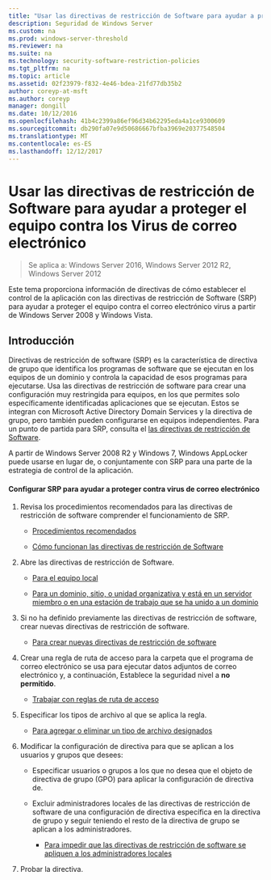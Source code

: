 ```yaml
---
title: "Usar las directivas de restricción de Software para ayudar a proteger el equipo contra los Virus de correo electrónico"
description: Seguridad de Windows Server
ms.custom: na
ms.prod: windows-server-threshold
ms.reviewer: na
ms.suite: na
ms.technology: security-software-restriction-policies
ms.tgt_pltfrm: na
ms.topic: article
ms.assetid: 02f23979-f832-4e46-bdea-21fd77db35b2
author: coreyp-at-msft
ms.author: coreyp
manager: dongill
ms.date: 10/12/2016
ms.openlocfilehash: 41b4c2399a86ef96d34b62295eda4a1ce9300609
ms.sourcegitcommit: db290fa07e9d50686667bfba3969e20377548504
ms.translationtype: MT
ms.contentlocale: es-ES
ms.lasthandoff: 12/12/2017
---
```

# <a name="use-software-restriction-policies-to-help-protect-your-computer-against-an-email-virus"></a>Usar las directivas de restricción de Software para ayudar a proteger el equipo contra los Virus de correo electrónico

>Se aplica a: Windows Server 2016, Windows Server 2012 R2, Windows Server 2012

Este tema proporciona información de directivas de cómo establecer el control de la aplicación con las directivas de restricción de Software (SRP) para ayudar a proteger el equipo contra el correo electrónico virus a partir de Windows Server 2008 y Windows Vista.

## <a name="introduction"></a>Introducción
Directivas de restricción de software (SRP) es la característica de directiva de grupo que identifica los programas de software que se ejecutan en los equipos de un dominio y controla la capacidad de esos programas para ejecutarse. Usa las directivas de restricción de software para crear una configuración muy restringida para equipos, en los que permites solo específicamente identificadas aplicaciones que se ejecutan. Estos se integran con Microsoft Active Directory Domain Services y la directiva de grupo, pero también pueden configurarse en equipos independientes. Para un punto de partida para SRP, consulta el [las directivas de restricción de Software](software-restriction-policies.md).

A partir de Windows Server 2008 R2 y Windows 7, Windows AppLocker puede usarse en lugar de, o conjuntamente con SRP para una parte de la estrategia de control de la aplicación. 

#### <a name="configure-srp-to-help-protect-against-an-e-mail-virus"></a>Configurar SRP para ayudar a proteger contra virus de correo electrónico

1.  Revisa los procedimientos recomendados para las directivas de restricción de software comprender el funcionamiento de SRP.

    -   [Procedimientos recomendados](software-restriction-policies-technical-overview.md#BKMK_Best_Practices)

    -   [Cómo funcionan las directivas de restricción de Software](https://technet.microsoft.com/library/cc786941(v=WS.10).aspx)

2.  Abre las directivas de restricción de Software.

    -   [Para el equipo local](administer-software-restriction-policies.md#BKMK_1)

    -   [Para un dominio, sitio, o unidad organizativa y está en un servidor miembro o en una estación de trabajo que se ha unido a un dominio](administer-software-restriction-policies.md#BKMK_2)

3.  Si no ha definido previamente las directivas de restricción de software, crear nuevas directivas de restricción de software.

    -   [Para crear nuevas directivas de restricción de software](administer-software-restriction-policies.md#BKMK_Create_SRP)

4.  Crear una regla de ruta de acceso para la carpeta que el programa de correo electrónico se usa para ejecutar datos adjuntos de correo electrónico y, a continuación, Establece la seguridad nivel a **no permitido**.

    -   [Trabajar con reglas de ruta de acceso](work-with-software-restriction-policies-rules.md#BKMK_Path_Rules)

5.  Especificar los tipos de archivo al que se aplica la regla.

    -   [Para agregar o eliminar un tipo de archivo designados](administer-software-restriction-policies.md#BKMK_Add_Del)

6.  Modificar la configuración de directiva para que se aplican a los usuarios y grupos que desees:

    -   Especificar usuarios o grupos a los que no desea que el objeto de directiva de grupo (GPO) para aplicar la configuración de directiva de.

    -   Excluir administradores locales de las directivas de restricción de software de una configuración de directiva específica en la directiva de grupo y seguir teniendo el resto de la directiva de grupo se aplican a los administradores.

        -   [Para impedir que las directivas de restricción de software se apliquen a los administradores locales](administer-software-restriction-policies.md#BKMK_Prevent_Admin)

7.  Probar la directiva.


